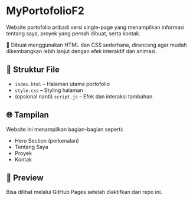 # MyPortofolioF2

Website portofolio pribadi versi single-page yang menampilkan informasi tentang saya, proyek yang pernah dibuat, serta kontak.

🎯 Dibuat menggunakan HTML dan CSS sederhana, dirancang agar mudah dikembangkan lebih lanjut dengan efek interaktif dan animasi.

## 📂 Struktur File

- `index.html` – Halaman utama portofolio
- `style.css` – Styling halaman
- (opsional nanti) `script.js` – Efek dan interaksi tambahan

## 🌐 Tampilan

Website ini menampilkan bagian-bagian seperti:
- Hero Section (perkenalan)
- Tentang Saya
- Proyek
- Kontak

## 🚀 Preview

Bisa dilihat melalui GitHub Pages setelah diaktifkan dari repo ini.
